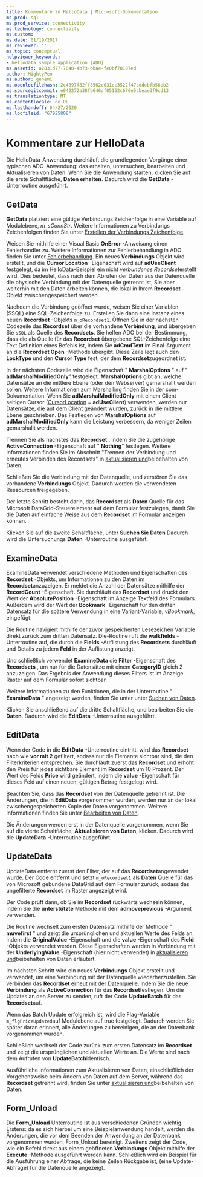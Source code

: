 ```yaml
---
title: Kommentare zu HelloData | Microsoft-Dokumentation
ms.prod: sql
ms.prod_service: connectivity
ms.technology: connectivity
ms.custom: ''
ms.date: 01/19/2017
ms.reviewer: ''
ms.topic: conceptual
helpviewer_keywords:
- hellodata sample application [ADO]
ms.assetid: a2831d77-7040-4b73-bbae-fe0bf78107ed
author: MightyPen
ms.author: genemi
ms.openlocfilehash: 2c4897f82ff8562c031ec3522f47cddebfb56eb2
ms.sourcegitcommit: e042272a38fb646df05152c676e5cbeae3f9cd13
ms.translationtype: MT
ms.contentlocale: de-DE
ms.lasthandoff: 04/27/2020
ms.locfileid: "67925808"
---
```

# <a name="comments-on-hellodata"></a>Kommentare zur HelloData
Die HelloData-Anwendung durchläuft die grundlegenden Vorgänge einer typischen ADO-Anwendung: das erhalten, untersuchen, bearbeiten und Aktualisieren von Daten. Wenn Sie die Anwendung starten, klicken Sie auf die erste Schaltfläche, **Daten erhalten**. Dadurch wird die **GetData** -Unterroutine ausgeführt.  
  
## <a name="getdata"></a>GetData  
 **GetData** platziert eine gültige Verbindungs Zeichenfolge in eine Variable auf Modulebene, *m_sConnStr*. Weitere Informationen zu Verbindungs Zeichenfolgen finden Sie unter [Erstellen der Verbindungs Zeichenfolge](../../../ado/guide/data/creating-a-connection-string.md).  
  
 Weisen Sie mithilfe einer Visual Basic **OnError** -Anweisung einen Fehlerhandler zu. Weitere Informationen zur Fehlerbehandlung in ADO finden Sie unter [Fehlerbehandlung](../../../ado/guide/data/error-handling.md). Ein neues **Verbindungs** Objekt wird erstellt, und die **Cursor Location** -Eigenschaft wird auf **adUseClient** festgelegt, da im HelloData-Beispiel ein nicht *verbundenes Recordset*erstellt wird. Dies bedeutet, dass nach dem Abrufen der Daten aus der Datenquelle die physische Verbindung mit der Datenquelle getrennt ist, Sie aber weiterhin mit den Daten arbeiten können, die lokal in Ihrem **Recordset** -Objekt zwischengespeichert werden.  
  
 Nachdem die Verbindung geöffnet wurde, weisen Sie einer Variablen (SSQL) eine SQL-Zeichenfolge zu. Erstellen Sie dann eine Instanz eines neuen **Recordset** -Objekts `m_oRecordset1`. Öffnen Sie in der nächsten Codezeile das **Recordset** über die vorhandene **Verbindung**, und übergeben Sie `sSQL` als Quelle des **Recordsets**. Sie helfen ADO bei der Bestimmung, dass die als Quelle für das **Recordset** übergebene SQL-Zeichenfolge eine Text Definition eines Befehls ist, indem Sie **adCmdText** im Final-Argument an die **Recordset Open** -Methode übergibt. Diese Zeile legt auch den **LockType** und den **Cursor Type** fest, der dem **Recordset**zugeordnet ist.  
  
 In der nächsten Codezeile wird die Eigenschaft " **MarshalOptions** " auf " **adMarshalModifiedOnly**" festgelegt. **MarshalOptions** gibt an, welche Datensätze an die mittlere Ebene (oder den Webserver) gemarshallt werden sollen. Weitere Informationen zum Marshalling finden Sie in der com-Dokumentation. Wenn Sie **adMarshalModifiedOnly** mit einem Client seitigen Cursor ([CursorLocation](../../../ado/reference/ado-api/cursorlocation-property-ado.md) = **adUseClient**) verwenden, werden nur Datensätze, die auf dem Client geändert wurden, zurück in die mittlere Ebene geschrieben. Das Festlegen von **MarshalOptions** auf **adMarshalModifiedOnly** kann die Leistung verbessern, da weniger Zeilen gemarshallt werden.  
  
 Trennen Sie als nächstes das **Recordset** , indem Sie die zugehörige **ActiveConnection** -Eigenschaft auf " **Nothing**" festlegen. Weitere Informationen finden Sie im Abschnitt "Trennen der Verbindung und erneutes Verbinden des Recordsets" in [aktualisieren und](../../../ado/guide/data/updating-and-persisting-data.md)beibehalten von Daten.  
  
 Schließen Sie die Verbindung mit der Datenquelle, und zerstören Sie das vorhandene **Verbindungs** Objekt. Dadurch werden die verwendeten Ressourcen freigegeben.  
  
 Der letzte Schritt besteht darin, das **Recordset** als **Daten** Quelle für das Microsoft DataGrid-Steuerelement auf dem Formular festzulegen, damit Sie die Daten auf einfache Weise aus dem **Recordset** im Formular anzeigen können.  
  
 Klicken Sie auf die zweite Schaltfläche, unter **Suchen Sie Daten** Dadurch wird die Untersuchungs **Daten** -Unterroutine ausgeführt.  
  
## <a name="examinedata"></a>ExamineData  
 ExamineData verwendet verschiedene Methoden und Eigenschaften des **Recordset** -Objekts, um Informationen zu den Daten im **Recordset**anzuzeigen. Er meldet die Anzahl der Datensätze mithilfe der **RecordCount** -Eigenschaft. Sie durchläuft das **Recordset** und druckt den Wert der **AbsolutePosition** -Eigenschaft im Anzeige Textfeld des Formulars. Außerdem wird der Wert der **Bookmark** -Eigenschaft für den dritten Datensatz für die spätere Verwendung in eine Variant-Variable, *vBookmark*, eingefügt.  
  
 Die Routine navigiert mithilfe der zuvor gespeicherten Lesezeichen Variable direkt zurück zum dritten Datensatz. Die-Routine ruft die **walkfields** -Unterroutine auf, die durch die **Fields** -Auflistung des **Recordsets** durchläuft und Details zu jedem **Feld** in der Auflistung anzeigt.  
  
 Und schließlich verwendet **ExamineData** die **Filter** -Eigenschaft des **Recordsets** , um nur für die Datensätze mit einem **CategoryID** gleich 2 anzuzeigen. Das Ergebnis der Anwendung dieses Filters ist im Anzeige Raster auf dem Formular sofort sichtbar.  
  
 Weitere Informationen zu den Funktionen, die in der Unterroutine " **ExamineData** " angezeigt werden, finden Sie unter unter [Suchen von Daten](../../../ado/guide/data/examining-data.md).  
  
 Klicken Sie anschließend auf die dritte Schaltfläche, und bearbeiten Sie die **Daten**. Dadurch wird die **EditData** -Unterroutine ausgeführt.  
  
## <a name="editdata"></a>EditData  
 Wenn der Code in die **EditData** -Unterroutine eintritt, wird das **Recordset** nach wie **vor mit 2** gefiltert, sodass nur die Elemente sichtbar sind, die den Filterkriterien entsprechen. Sie durchläuft zuerst das **Recordset** und erhöht den Preis für jedes sichtbare Element im **Recordset** um 10 Prozent. Der Wert des Felds **Price** wird geändert, indem die **value** -Eigenschaft für dieses Feld auf einen neuen, gültigen Betrag festgelegt wird.  
  
 Beachten Sie, dass das **Recordset** von der Datenquelle getrennt ist. Die Änderungen, die in **EditData** vorgenommen wurden, werden nur an der lokal zwischengespeicherten Kopie der Daten vorgenommen. Weitere Informationen finden Sie unter [Bearbeiten von Daten](../../../ado/guide/data/editing-data.md).  
  
 Die Änderungen werden erst in der Datenquelle vorgenommen, wenn Sie auf die vierte Schaltfläche, **Aktualisieren von Daten**, klicken. Dadurch wird die **UpdateData** -Unterroutine ausgeführt.  
  
## <a name="updatedata"></a>UpdateData  
 UpdateData entfernt zuerst den Filter, der auf das **Recordset**angewendet wurde. Der Code entfernt und setzt `m_oRecordset1` als **Daten** Quelle für das von Microsoft gebundene DataGrid auf dem Formular zurück, sodass das ungefilterte **Recordset** im Raster angezeigt wird.  
  
 Der Code prüft dann, ob Sie im **Recordset** rückwärts wechseln können, indem Sie die **unterstützte** Methode mit dem **admoveprevious** -Argument verwenden.  
  
 Die Routine wechselt zum ersten Datensatz mithilfe der Methode " **muvefirst** " und zeigt die ursprünglichen und aktuellen Werte des Felds an, indem die **OriginalValue** -Eigenschaft und die **value** -Eigenschaft des **Field** -Objekts verwendet werden. Diese Eigenschaften werden in Verbindung mit der **UnderlyingValue** -Eigenschaft (hier nicht verwendet) in [aktualisieren und](../../../ado/guide/data/updating-and-persisting-data.md)beibehalten von Daten erläutert.  
  
 Im nächsten Schritt wird ein neues **Verbindungs** Objekt erstellt und verwendet, um eine Verbindung mit der Datenquelle wiederherzustellen. Sie verbinden das **Recordset** erneut mit der Datenquelle, indem Sie die neue **Verbindung** als **ActiveConnection** für das **Recordset**festlegen. Um die Updates an den Server zu senden, ruft der Code **UpdateBatch** für das **Recordset**auf.  
  
 Wenn das Batch Update erfolgreich ist, wird die Flag-Variable `m_flgPriceUpdated`auf Modulebene auf true festgelegt. Dadurch werden Sie später daran erinnert, alle Änderungen zu bereinigen, die an der Datenbank vorgenommen wurden.  
  
 Schließlich wechselt der Code zurück zum ersten Datensatz im **Recordset** und zeigt die ursprünglichen und aktuellen Werte an. Die Werte sind nach dem Aufrufen von **UpdateBatch**identisch.  
  
 Ausführliche Informationen zum Aktualisieren von Daten, einschließlich der Vorgehensweise beim Ändern von Daten auf dem Server, während das **Recordset** getrennt wird, finden Sie unter [aktualisieren und](../../../ado/guide/data/updating-and-persisting-data.md)beibehalten von Daten.  
  
## <a name="form_unload"></a>Form_Unload  
 Die **Form_Unload** Unterroutine ist aus verschiedenen Gründen wichtig. Erstens: da es sich hierbei um eine Beispielanwendung handelt, werden die Änderungen, die vor dem Beenden der Anwendung an der Datenbank vorgenommen wurden, Form_Unload bereinigt. Zweitens zeigt der Code, wie ein Befehl direkt aus einem geöffneten **Verbindungs** Objekt mithilfe der **Execute** -Methode ausgeführt werden kann. Schließlich wird ein Beispiel für die Ausführung einer Abfrage, die keine Zeilen Rückgabe ist, (eine Update-Abfrage) für die Datenquelle angezeigt.
